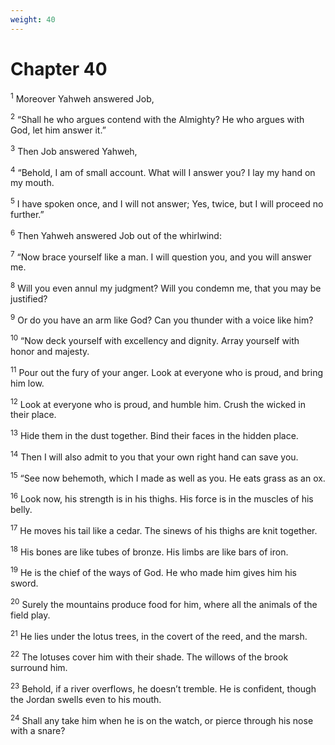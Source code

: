 ```yaml
---
weight: 40
---
```


# Chapter 40

<sup>1</sup> Moreover Yahweh answered Job, 

<sup>2</sup> “Shall he who argues contend with the Almighty? He who argues with God, let him answer it.” 

<sup>3</sup> Then Job answered Yahweh, 

<sup>4</sup> “Behold, I am of small account. What will I answer you? I lay my hand on my mouth. 

<sup>5</sup> I have spoken once, and I will not answer; Yes, twice, but I will proceed no further.” 

<sup>6</sup> Then Yahweh answered Job out of the whirlwind: 

<sup>7</sup> “Now brace yourself like a man. I will question you, and you will answer me. 

<sup>8</sup> Will you even annul my judgment? Will you condemn me, that you may be justified? 

<sup>9</sup> Or do you have an arm like God? Can you thunder with a voice like him? 

<sup>10</sup> “Now deck yourself with excellency and dignity. Array yourself with honor and majesty. 

<sup>11</sup> Pour out the fury of your anger. Look at everyone who is proud, and bring him low. 

<sup>12</sup> Look at everyone who is proud, and humble him. Crush the wicked in their place. 

<sup>13</sup> Hide them in the dust together. Bind their faces in the hidden place. 

<sup>14</sup> Then I will also admit to you that your own right hand can save you. 

<sup>15</sup> “See now behemoth, which I made as well as you. He eats grass as an ox. 

<sup>16</sup> Look now, his strength is in his thighs. His force is in the muscles of his belly. 

<sup>17</sup> He moves his tail like a cedar. The sinews of his thighs are knit together. 

<sup>18</sup> His bones are like tubes of bronze. His limbs are like bars of iron. 

<sup>19</sup> He is the chief of the ways of God. He who made him gives him his sword. 

<sup>20</sup> Surely the mountains produce food for him, where all the animals of the field play. 

<sup>21</sup> He lies under the lotus trees, in the covert of the reed, and the marsh. 

<sup>22</sup> The lotuses cover him with their shade. The willows of the brook surround him. 

<sup>23</sup> Behold, if a river overflows, he doesn’t tremble. He is confident, though the Jordan swells even to his mouth. 

<sup>24</sup> Shall any take him when he is on the watch, or pierce through his nose with a snare? 


